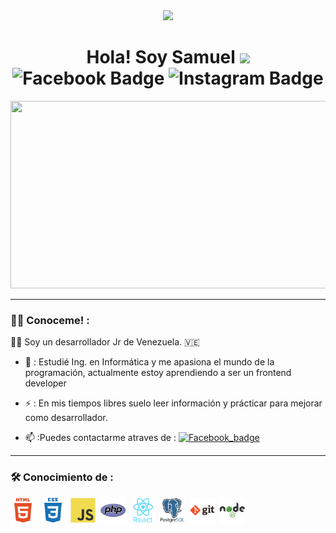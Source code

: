 <div id="header" align="center">
  <img src="https://media.giphy.com/media/v1.Y2lkPTc5MGI3NjExc2toY2cxNzNjN2FobHc3NmFhaXM4Z2dxdGR2em9hZmFlb2pmbGczdiZlcD12MV9pbnRlcm5hbF9naWZfYnlfaWQmY3Q9Zw/2IudUHdI075HL02Pkk/giphy.gif" width="100"/>

<h1>
  Hola! Soy Samuel 
  <img src="https://media.giphy.com/media/hvRJCLFzcasrR4ia7z/giphy.gif" width="30px"/>
<div id="badges">
  <img src="https://img.shields.io/badge/Facebook-blue?style=for-the-badge&logo=facebook&color=blue" alt="Facebook Badge"/>
  <img src="https://img.shields.io/badge/Instagram-white?style=for-the-badge&logo=instagram&color=white" alt="Instagram Badge"/>
</div>
</h1>


<div align="center">
  <img src="https://media.giphy.com/media/v1.Y2lkPTc5MGI3NjExdnY0dHAydjdpNHVuamdjc3NpNTc4YTBodDBuY2JhNDBsdnQ3MzM0dyZlcD12MV9pbnRlcm5hbF9naWZfYnlfaWQmY3Q9Zw/NTur7XlVDUdqM/giphy.gif" width="600" height="300"/>
</div>

</div>

---

### :man_technologist: Conoceme! :

🙋‍♂️ Soy un desarrollador Jr de Venezuela. 🇻🇪

- 📙 : Estudié Ing. en Informática y me apasiona el mundo de la programación, actualmente estoy aprendiendo a ser un frontend developer

- ⚡ : En mis tiempos libres suelo leer información y prácticar para mejorar como desarrollador.

- 📫 :Puedes contactarme atraves de : [![Facebook_badge](https://img.shields.io/badge/Facebook-blue?style=for-the-badge&logo=facebook&color=blue)](https://www.facebook.com/samueldavid.aranguren)

---

### :hammer_and_wrench: Conocimiento de :

<div>
  <img src="https://github.com/devicons/devicon/blob/master/icons/html5/html5-plain-wordmark.svg" title="Html5" alt="Html5" width="40" height="40"/>&nbsp;
    <img src="https://github.com/devicons/devicon/blob/master/icons/css3/css3-plain-wordmark.svg" title="Css3" alt="Css3" width="40" height="40"/>&nbsp;
    <img src="https://github.com/devicons/devicon/blob/master/icons/javascript/javascript-original.svg" title="Js" alt="Js" width="40" height="40"/>&nbsp;
    <img src="https://github.com/devicons/devicon/blob/master/icons/php/php-original.svg" title="Php" alt="Php" width="40" height="40"/>&nbsp;
    <img src="https://github.com/devicons/devicon/blob/master/icons/react/react-original-wordmark.svg" title="React" alt="React" width="40" height="40"/>&nbsp;
    <img src="https://github.com/devicons/devicon/blob/master/icons/postgresql/postgresql-original-wordmark.svg" title="Postgre" alt="Postgre" width="40" height="40"/>&nbsp;
    <img src="https://github.com/devicons/devicon/blob/master/icons/git/git-original-wordmark.svg" title="Git" alt="Git" width="40" height="40"/>&nbsp;
    <img src="https://github.com/devicons/devicon/blob/master/icons/nodejs/nodejs-original-wordmark.svg" title="Nodejs" alt="Nodejs" width="40" height="40"/>&nbsp;
</div>
